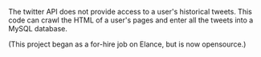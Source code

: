 The twitter API does not provide access to a user's historical tweets. This code can crawl the HTML of a user's pages and enter all the tweets into a MySQL database.

(This project began as a for-hire job on Elance, but is now opensource.)
